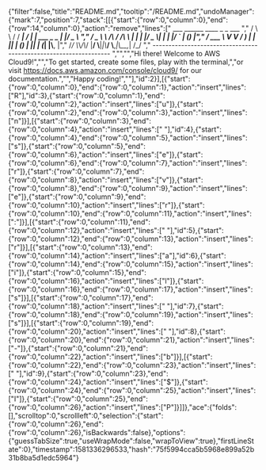 {"filter":false,"title":"README.md","tooltip":"/README.md","undoManager":{"mark":7,"position":7,"stack":[[{"start":{"row":0,"column":0},"end":{"row":14,"column":0},"action":"remove","lines":["         ___        ______     ____ _                 _  ___  ","        / \\ \\      / / ___|   / ___| | ___  _   _  __| |/ _ \\ ","       / _ \\ \\ /\\ / /\\___ \\  | |   | |/ _ \\| | | |/ _` | (_) |","      / ___ \\ V  V /  ___) | | |___| | (_) | |_| | (_| |\\__, |","     /_/   \\_\\_/\\_/  |____/   \\____|_|\\___/ \\__,_|\\__,_|  /_/ "," ----------------------------------------------------------------- ","","","Hi there! Welcome to AWS Cloud9!","","To get started, create some files, play with the terminal,","or visit https://docs.aws.amazon.com/console/cloud9/ for our documentation.","","Happy coding!",""],"id":2}],[{"start":{"row":0,"column":0},"end":{"row":0,"column":1},"action":"insert","lines":["R"],"id":3},{"start":{"row":0,"column":1},"end":{"row":0,"column":2},"action":"insert","lines":["u"]},{"start":{"row":0,"column":2},"end":{"row":0,"column":3},"action":"insert","lines":["n"]}],[{"start":{"row":0,"column":3},"end":{"row":0,"column":4},"action":"insert","lines":[" "],"id":4},{"start":{"row":0,"column":4},"end":{"row":0,"column":5},"action":"insert","lines":["s"]},{"start":{"row":0,"column":5},"end":{"row":0,"column":6},"action":"insert","lines":["e"]},{"start":{"row":0,"column":6},"end":{"row":0,"column":7},"action":"insert","lines":["r"]},{"start":{"row":0,"column":7},"end":{"row":0,"column":8},"action":"insert","lines":["v"]},{"start":{"row":0,"column":8},"end":{"row":0,"column":9},"action":"insert","lines":["e"]},{"start":{"row":0,"column":9},"end":{"row":0,"column":10},"action":"insert","lines":["r"]},{"start":{"row":0,"column":10},"end":{"row":0,"column":11},"action":"insert","lines":[":"]}],[{"start":{"row":0,"column":11},"end":{"row":0,"column":12},"action":"insert","lines":[" "],"id":5},{"start":{"row":0,"column":12},"end":{"row":0,"column":13},"action":"insert","lines":["r"]}],[{"start":{"row":0,"column":13},"end":{"row":0,"column":14},"action":"insert","lines":["a"],"id":6},{"start":{"row":0,"column":14},"end":{"row":0,"column":15},"action":"insert","lines":["i"]},{"start":{"row":0,"column":15},"end":{"row":0,"column":16},"action":"insert","lines":["l"]},{"start":{"row":0,"column":16},"end":{"row":0,"column":17},"action":"insert","lines":["s"]}],[{"start":{"row":0,"column":17},"end":{"row":0,"column":18},"action":"insert","lines":[" "],"id":7},{"start":{"row":0,"column":18},"end":{"row":0,"column":19},"action":"insert","lines":["s"]}],[{"start":{"row":0,"column":19},"end":{"row":0,"column":20},"action":"insert","lines":[" "],"id":8},{"start":{"row":0,"column":20},"end":{"row":0,"column":21},"action":"insert","lines":["-"]},{"start":{"row":0,"column":21},"end":{"row":0,"column":22},"action":"insert","lines":["b"]}],[{"start":{"row":0,"column":22},"end":{"row":0,"column":23},"action":"insert","lines":[" "],"id":9},{"start":{"row":0,"column":23},"end":{"row":0,"column":24},"action":"insert","lines":["$"]},{"start":{"row":0,"column":24},"end":{"row":0,"column":25},"action":"insert","lines":["I"]},{"start":{"row":0,"column":25},"end":{"row":0,"column":26},"action":"insert","lines":["P"]}]]},"ace":{"folds":[],"scrolltop":0,"scrollleft":0,"selection":{"start":{"row":0,"column":26},"end":{"row":0,"column":26},"isBackwards":false},"options":{"guessTabSize":true,"useWrapMode":false,"wrapToView":true},"firstLineState":0},"timestamp":1581336296533,"hash":"75f5994cca5b5968e899a52b31b8ba5d1edc5964"}